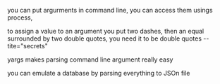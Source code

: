 
you can put argurments in command line,
you can access them usings process, 

to assign a value to an argument you put two dashes, then an equal surrounded by two double quotes, you need it to be double quotes
--tite="secrets"

yargs makes parsing command line argument really easy


you can emulate a database by parsing everything to JSOn file
